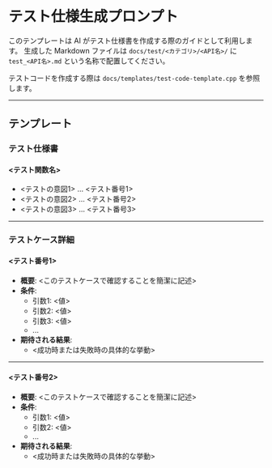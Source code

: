 # テスト仕様生成プロンプト

このテンプレートは AI がテスト仕様書を作成する際のガイドとして利用します。
生成した Markdown ファイルは `docs/test/<カテゴリ>/<API名>/` に
`test_<API名>.md` という名称で配置してください。

テストコードを作成する際は `docs/templates/test-code-template.cpp` を参照します。

---

## テンプレート

### テスト仕様書

#### <テスト関数名>
 - <テストの意図1> ... <テスト番号1>
 - <テストの意図2> ... <テスト番号2>
 - <テストの意図3> ... <テスト番号3>

---

### テストケース詳細

#### <テスト番号1>
- **概要**: <このテストケースで確認することを簡潔に記述>
- **条件**:
  - 引数1: <値>
  - 引数2: <値>
  - 引数3: <値>
  - ...
- **期待される結果**:
  - <成功時または失敗時の具体的な挙動>

---

#### <テスト番号2>
- **概要**: <このテストケースで確認することを簡潔に記述>
- **条件**:
  - 引数1: <値>
  - 引数2: <値>
  - ...
- **期待される結果**:
  - <成功時または失敗時の具体的な挙動>
